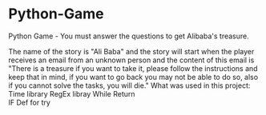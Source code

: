 # Python-Game
Python Game - You must answer the questions to get Alibaba's treasure.

The name of the story is "Ali Baba" and the story will start when the player receives an email from an unknown person and the content of this email is "There is a treasure if you want to take it, please follow the instructions and keep that in mind, if you want to go back you may not be able to do so, also if you cannot solve the tasks, you will die."
What was used in this project:
Time library 
RegEx libray 
While 
Return  
IF
Def 
for 
try 
